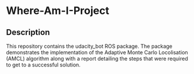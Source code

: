 # Where-Am-I-Project

## Description
This repository contains the udacity_bot ROS package. The package demonstrates the implementation of the Adaptive Monte Carlo Locolisation (AMCL) algorithm along with a report detailing the steps that were required to get to a successful solution.
